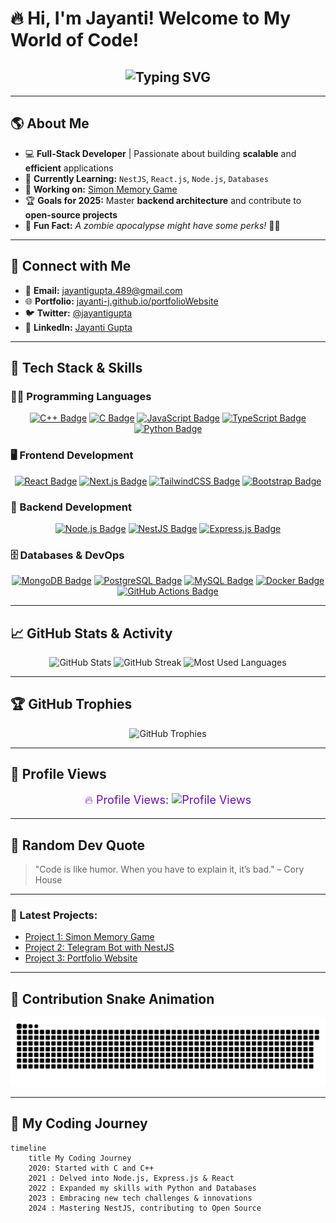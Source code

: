 # 🔥 Hi, I'm Jayanti! Welcome to My World of Code!

<h2 align="center">
  <img src="https://readme-typing-svg.herokuapp.com?font=Fira+Code&duration=4000&pause=1000&color=6A0DAD&center=true&vCenter=true&width=800&lines=Hi%2C+I'm+Jayanti!;Full-Stack+Developer+%7C+Tech+Enthusiast;Welcome+to+My+Coding+Universe!;Let's+Build+Something+Awesome!+🚀" alt="Typing SVG" />
</h2>

---

## 🌎 About Me  

- 💻 **Full-Stack Developer** | Passionate about building **scalable** and **efficient** applications  
- 🌱 **Currently Learning:** `NestJS`, `React.js`, `Node.js`, `Databases`  
- 🚀 **Working on:** [Simon Memory Game](https://github.com/Jayanti-j/simon_memory_game)  
- 🏆 **Goals for 2025:** Master **backend architecture** and contribute to **open-source projects**  
- 🎯 **Fun Fact:** *A zombie apocalypse might have some perks!* 🧟‍♀️  

---

## 🔗 Connect with Me  

- 📧 **Email:** [jayantigupta.489@gmail.com](mailto:jayantigupta.489@gmail.com)  
- 🌐 **Portfolio:** [jayanti-j.github.io/portfolioWebsite](https://jayanti-j.github.io/portfolioWebsite)  
- 🐦 **Twitter:** [@jayantigupta](https://twitter.com/jayantigupta)  
- 💼 **LinkedIn:** [Jayanti Gupta](https://www.linkedin.com/in/jayanti-gupta-j/)

---

## 🚀 Tech Stack & Skills

### 👨‍💻 Programming Languages  
<div align="center">
  <a href="https://www.cplusplus.com/"><img src="https://img.shields.io/badge/C++-6A0DAD?style=flat&logo=c%2B%2B&logoColor=white" alt="C++ Badge"></a>
  <a href="https://en.wikipedia.org/wiki/C_(programming_language)"><img src="https://img.shields.io/badge/C-6A0DAD?style=flat&logo=c&logoColor=white" alt="C Badge"></a>
  <a href="https://developer.mozilla.org/en-US/docs/Web/JavaScript"><img src="https://img.shields.io/badge/JavaScript-FF6347?style=flat&logo=javascript&logoColor=white" alt="JavaScript Badge"></a>
  <a href="https://www.typescriptlang.org/"><img src="https://img.shields.io/badge/TypeScript-FFD700?style=flat&logo=typescript&logoColor=white" alt="TypeScript Badge"></a>
  <a href="https://www.python.org/"><img src="https://img.shields.io/badge/Python-DA70D6?style=flat&logo=python&logoColor=white" alt="Python Badge"></a>
</div>

### 🖥️ Frontend Development  
<div align="center">
  <a href="https://reactjs.org/"><img src="https://img.shields.io/badge/React-8A2BE2?style=flat&logo=react&logoColor=black" alt="React Badge"></a>
  <a href="https://nextjs.org/"><img src="https://img.shields.io/badge/Next.js-4B0082?style=flat&logo=next.js&logoColor=white" alt="Next.js Badge"></a>
  <a href="https://tailwindcss.com/"><img src="https://img.shields.io/badge/TailwindCSS-9932CC?style=flat&logo=tailwind-css&logoColor=white" alt="TailwindCSS Badge"></a>
  <a href="https://getbootstrap.com/"><img src="https://img.shields.io/badge/Bootstrap-800080?style=flat&logo=bootstrap&logoColor=white" alt="Bootstrap Badge"></a>
</div>

### 📡 Backend Development  
<div align="center">
  <a href="https://nodejs.org/"><img src="https://img.shields.io/badge/Node.js-9932CC?style=flat&logo=node-dot-js&logoColor=white" alt="Node.js Badge"></a>
  <a href="https://nestjs.com/"><img src="https://img.shields.io/badge/NestJS-800080?style=flat&logo=nestjs&logoColor=white" alt="NestJS Badge"></a>
  <a href="https://expressjs.com/"><img src="https://img.shields.io/badge/Express.js-6A0DAD?style=flat&logo=express&logoColor=white" alt="Express.js Badge"></a>
</div>

### 🗄️ Databases & DevOps  
<div align="center">
  <a href="https://www.mongodb.com/"><img src="https://img.shields.io/badge/MongoDB-9932CC?style=flat&logo=mongodb&logoColor=white" alt="MongoDB Badge"></a>
  <a href="https://www.postgresql.org/"><img src="https://img.shields.io/badge/PostgreSQL-DA70D6?style=flat&logo=postgresql&logoColor=white" alt="PostgreSQL Badge"></a>
  <a href="https://www.mysql.com/"><img src="https://img.shields.io/badge/MySQL-6A0DAD?style=flat&logo=mysql&logoColor=white" alt="MySQL Badge"></a>
  <a href="https://www.docker.com/"><img src="https://img.shields.io/badge/Docker-FF6347?style=flat&logo=docker&logoColor=white" alt="Docker Badge"></a>
  <a href="https://github.com/features/actions"><img src="https://img.shields.io/badge/GitHub_Actions-FFD700?style=flat&logo=github-actions&logoColor=white" alt="GitHub Actions Badge"></a>
</div>

---

## 📈 GitHub Stats & Activity  

<div align="center">
  <img src="https://github-readme-stats.vercel.app/api?username=Jayanti-j&show_icons=true&theme=highcontrast&hide_border=false" alt="GitHub Stats" height="170" />
  <img src="https://github-readme-streak-stats.herokuapp.com/?user=Jayanti-j&theme=highcontrast&hide_border=false" alt="GitHub Streak" height="170" />
  <img src="https://github-readme-stats.vercel.app/api/top-langs?username=Jayanti-j&layout=compact&theme=highcontrast&hide_border=false" height="170" alt="Most Used Languages" />
</div>  

---

## 🏆 GitHub Trophies  

<div align="center">
  <img src="https://github-profile-trophy.vercel.app/?username=Jayanti-j&theme=darkdimmed&no-frame=true&row=1&column=6" alt="GitHub Trophies" />
</div>  

---

## 👀 Profile Views  
<div align="center">
  <p align="center" style="font-size: 18px; color: #6A0DAD;">
    🔥 Profile Views:  
    <img src="https://komarev.com/ghpvc/?username=Jayanti-j&color=6A0DAD&style=flat-square" alt="Profile Views" />
  </p>
</div>

---

## 📝 Random Dev Quote  
> "Code is like humor. When you have to explain it, it’s bad." – Cory House

---

<!-- Latest Projects Section -->
### 🚀 Latest Projects:
- [Project 1: Simon Memory Game](https://github.com/Jayanti-j/simon_memory_game)
- [Project 2: Telegram Bot with NestJS](https://github.com/Jayanti-j/telegram-nestjs-bot)
- [Project 3: Portfolio Website](https://jayanti-j.github.io/portfolioWebsite/)

---

## 🐍 Contribution Snake Animation  

<div align="center">
  <img src="https://raw.githubusercontent.com/Jayanti-j/Jayanti-j/output/snake.svg" alt="Contribution Snake Animation" />
</div>  

---

## 📅 My Coding Journey  

```mermaid
timeline
    title My Coding Journey
    2020: Started with C and C++
    2021 : Delved into Node.js, Express.js & React
    2022 : Expanded my skills with Python and Databases
    2023 : Embracing new tech challenges & innovations
    2024 : Mastering NestJS, contributing to Open Source
